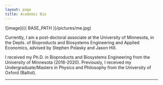 ```yaml
---
layout: page
title: Academic Bio
---
```

![image]({{ BASE_PATH }}/pictures/me.jpg)
<!-- JSON-LD markup generated by Google Structured Data Markup Helper. -->
<script type="application/ld+json">
{
  "@context" : "http://schema.org",
  "@type" : "Article",
  "name" : "Sumil Thakrar"
}
</script>
Currently, I am a post-doctoral associate at the University of
Minnesota, in the Depts. of Bioproducts and Biosystems Engineering and
Applied Economics, advised by Stephen Polasky and Jason Hill.

I received my Ph.D. in Bioproducts and Biosystems Engineering from the
University of Minnesota (2016-2020). Previously, I received my
Undergraduate/Masters in Physics and Philosophy from the University of
Oxford (Balliol).

-----
